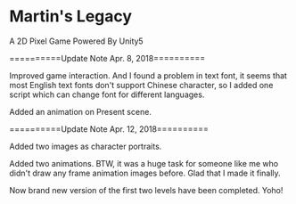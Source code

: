 # Martin's Legacy
A 2D Pixel Game Powered By Unity5

==========Update Note Apr. 8, 2018==========

Improved game interaction. And I found a problem in text font, it seems that most English text fonts don't support Chinese character, so I added one script which can change font for different languages.

Added an animation on Present scene.

==========Update Note Apr. 12, 2018==========

Added two images as character portraits.

Added two animations. BTW, it was a huge task for someone like me who didn't draw any frame animation images before. Glad that I made it finally.

Now brand new version of the first two levels have been completed. Yoho! 